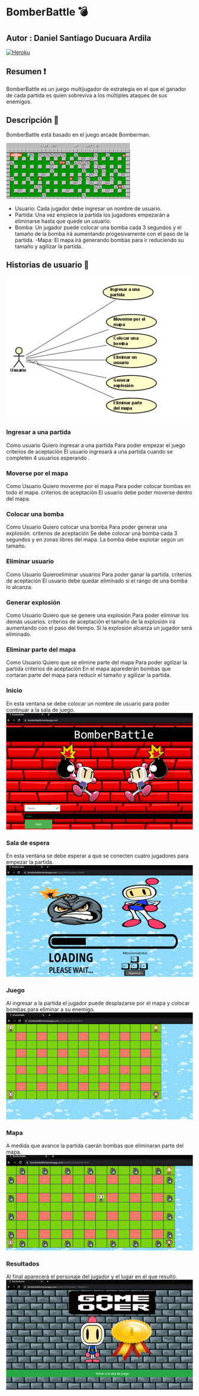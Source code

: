 # BomberBattle :bomb:
## Autor : Daniel Santiago Ducuara Ardila
[![Heroku](https://www.herokucdn.com/deploy/button.png)](https://bomberbattle.herokuapp.com/)
## Resumen :exclamation:
BomberBattle es un juego multijugador de estrategia en el que el ganador de cada partida es
quien sobreviva a los múltiples ataques de sus enemigos.

## Descripción :page_facing_up:

BomberBattle está basado en el juego arcade Bomberman.

![Diseño Bomberman](Design/Bomberman.png "Bomberman")<br>

- Usuario: Cada jugador debe ingresar un nombre de usuario.
- Partida: Una vez empiece la partida los jugadores empezarán a eliminarse hasta que quede un usuario.
- Bomba: Un jugador puede colocar una bomba cada 3 segundos y el tamaño de la bomba irá aumentando progesivamente con el 
  paso de la partida.
 -Mapa: El mapa irá generando bombas para ir reduciendo su tamaño y agilizar la partida.

## Historias de usuario :runner:

![Diseño userCase](Design/usercase.PNG "userCase")<br>

### Ingresar a una partida

Como usuario
Quiero ingresar a una partida
Para poder empezar el juego
criterios de aceptación
El usuario ingresará a una partida cuando se completen 4 usuarios esperando .

### Moverse por el mapa

Como Usuario
Quiero moverme por el mapa
Para poder colocar bombas en todo el mapa.
criterios de aceptación
El usuario debe poder moverse dentro del mapa.


### Colocar una bomba

Como Usuario
Quiero colocar una bomba
Para poder generar una explosión.
criterios de aceptación
Se debe colocar una bomba cada 3 segundos y en zonas libres del mapa.
La bomba debe explotar según un tamaño.

### Eliminar usuario

Como Usuario
Quieroeliminar usuarios
Para poder ganar la partida.
criterios de aceptación
El usuario debe quedar eliminado si el rango de una bomba lo alcanza.

### Generar explosión

Como Usuario
Quiero que se genere una explosión
Para poder eliminar los demás usuarios.
criterios de aceptación
el tamaño de la explosión irá aumentando con el paso del tiempo.
Si la explosión alcanza un jugador será eliminado.

### Eliminar parte del mapa

Como Usuario
Quiero que se elimine parte del mapa
Para poder agilizar la partida
criterios de aceptación
En el mapa aparederán bombas que cortaran parte del mapa para reducir 
el tamaño y agilizar la partida.

### Inicio

En esta ventana se debe colocar un nombre de usuario para poder continuar a la sala de juego.
![Inicio inicio](images/index.PNG "inicio")<br>

### Sala de espera 
En esta ventana se debe esperar a que se conecten cuatro jugadores para empezar la partida.
![Lobby sala de juegos](images/lobby.PNG "sala de juegos")<br>


### Juego
Al ingresar a la partida el jugador puede desplazarse por el mapa y colocar bombas para 
eliminar a su enemigo.
![juego juego](images/game.PNG "juego")<br>

### Mapa
A medida que avance la partida caerán bombas que eliminaran parte del mapa.
![Mapa mapa](images/bombs.PNG "mapa")<br>

### Resultados
Al final aparecerá el personaje del jugador y el lugar en el que resultó.
![Resultados resultados](images/final.PNG "resultados")<br>

